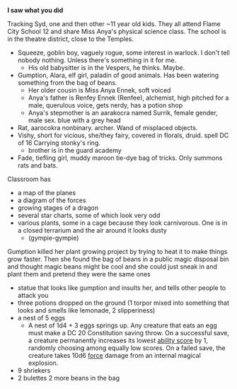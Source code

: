 **I saw what you did**

Tracking Syd, one and then other ~11 year old kids. They all attend Flame City School 12 and share Miss Anya's physical science class. The school is in the theatre district, close to the Temples.
- Squeeze, goblin boy, vaguely rogue, some interest in warlock. I don't tell nobody nothing. Unless there's something in it for me.
	- His old babysitter is in the Vespers, he thinks. Maybe.
- Gumption, Alara, elf girl, paladin of good animals. Has been watering something from the bag of beans.
	- Her older cousin is Miss Anya Ennek, soft voiced
	- Anya's father is Renfey Ennek (Renfee), alchemist, high pitched for a male, querulous voice, gets nerdy, has a potion shop
	- Anya's stepmother is an aarakocra named Surrik, female gender, male sex. blue with a grey head
- Rat, aarocokra nonbinary. archer. Wand of misplaced objects.
- Vishy, short for vicious, she/they fairy, covered in florals, druid. spell DC of 16 Carrying stonky's ring. 
	- brother is in the guard academy
- Fade, tiefling girl, muddy maroon tie-dye bag of tricks. Only summons rats and bats.

Classroom has
- a map of the planes
- a diagram of the forces
- growing stages of a dragon
- several star charts, some of which look very odd
- various plants, some in a cage because they look carnivorous. One is in a closed terrarium and the air around it looks dusty
	- (gympie-gympie)

Gumption killed her plant growing project by trying to heat it to make things grow faster. Then she found the bag of beans in a public magic disposal bin and thought magic beans might be cool and she could just sneak in and plant them and pretend they were the same ones
- statue that looks like gumption and insults her, and tells other people to attack you
- three potions dropped on the ground (1 torpor mixed into something that looks and smells like lemonade, 2 slipperiness)
- a nest of 5 eggs
	- A nest of 1d4 + 3 eggs springs up. Any creature that eats an egg must make a DC 20 Constitution saving throw. On a successful save, a creature permanently increases its lowest [ability score](https://roll20.net/compendium/dnd5e/Rules:Ability%20Scores?expansion=0#content) by 1, randomly choosing among equally low scores. On a failed save, the creature takes 10d6 [force](https://roll20.net/compendium/dnd5e/Rules:Combat?expansion=0#toc_50) damage from an internal magical explosion.
- 9 shriekers
- 2 bulettes
2 more beans in the bag